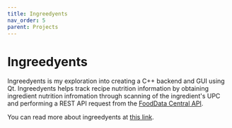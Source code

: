 ```yaml
---
title: Ingreedyents
nav_order: 5
parent: Projects
---
```


# Ingreedyents

Ingreedyents is my exploration into creating a C++ backend and GUI using Qt. Ingreedyents helps track recipe nutrition information by obtaining ingredient nutrition infromation through scanning of the ingredient's UPC and performing a REST API request from the [FoodData Central API](https://fdc.nal.usda.gov/api-guide.html).

You can read more about ingreedyents at [this link](http://dcolli23.github.io/ingreedyents).